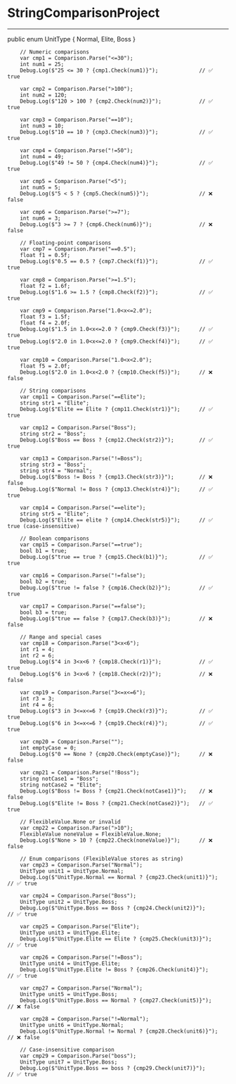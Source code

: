 # StringComparisonProject

----------------

public enum UnitType
{
    Normal,
    Elite,
    Boss
}



        // Numeric comparisons
        var cmp1 = Comparison.Parse("<=30");
        int num1 = 25;
        Debug.Log($"25 <= 30 ? {cmp1.Check(num1)}");             // ✅ true
        
        var cmp2 = Comparison.Parse(">100");
        int num2 = 120;
        Debug.Log($"120 > 100 ? {cmp2.Check(num2)}");            // ✅ true
        
        var cmp3 = Comparison.Parse("==10");
        int num3 = 10;
        Debug.Log($"10 == 10 ? {cmp3.Check(num3)}");             // ✅ true
        
        var cmp4 = Comparison.Parse("!=50");
        int num4 = 49;
        Debug.Log($"49 != 50 ? {cmp4.Check(num4)}");             // ✅ true
        
        var cmp5 = Comparison.Parse("<5");
        int num5 = 5;
        Debug.Log($"5 < 5 ? {cmp5.Check(num5)}");                // ❌ false
        
        var cmp6 = Comparison.Parse(">=7");
        int num6 = 3;
        Debug.Log($"3 >= 7 ? {cmp6.Check(num6)}");               // ❌ false
        
        // Floating-point comparisons
        var cmp7 = Comparison.Parse("==0.5");
        float f1 = 0.5f;
        Debug.Log($"0.5 == 0.5 ? {cmp7.Check(f1)}");             // ✅ true
        
        var cmp8 = Comparison.Parse(">=1.5");
        float f2 = 1.6f;
        Debug.Log($"1.6 >= 1.5 ? {cmp8.Check(f2)}");             // ✅ true
        
        var cmp9 = Comparison.Parse("1.0<x<=2.0");
        float f3 = 1.5f;
        float f4 = 2.0f;
        Debug.Log($"1.5 in 1.0<x<=2.0 ? {cmp9.Check(f3)}");      // ✅ true
        Debug.Log($"2.0 in 1.0<x<=2.0 ? {cmp9.Check(f4)}");      // ✅ true
        
        var cmp10 = Comparison.Parse("1.0<x<2.0");
        float f5 = 2.0f;
        Debug.Log($"2.0 in 1.0<x<2.0 ? {cmp10.Check(f5)}");      // ❌ false
        
        // String comparisons
        var cmp11 = Comparison.Parse("==Elite");
        string str1 = "Elite";
        Debug.Log($"Elite == Elite ? {cmp11.Check(str1)}");      // ✅ true
        
        var cmp12 = Comparison.Parse("Boss");
        string str2 = "Boss";
        Debug.Log($"Boss == Boss ? {cmp12.Check(str2)}");        // ✅ true
        
        var cmp13 = Comparison.Parse("!=Boss");
        string str3 = "Boss";
        string str4 = "Normal";
        Debug.Log($"Boss != Boss ? {cmp13.Check(str3)}");        // ❌ false
        Debug.Log($"Normal != Boss ? {cmp13.Check(str4)}");      // ✅ true
        
        var cmp14 = Comparison.Parse("==elite");
        string str5 = "Elite";
        Debug.Log($"Elite == elite ? {cmp14.Check(str5)}");      // ✅ true (case-insensitive)
        
        // Boolean comparisons
        var cmp15 = Comparison.Parse("==true");
        bool b1 = true;
        Debug.Log($"true == true ? {cmp15.Check(b1)}");          // ✅ true
        
        var cmp16 = Comparison.Parse("!=false");
        bool b2 = true;
        Debug.Log($"true != false ? {cmp16.Check(b2)}");         // ✅ true
        
        var cmp17 = Comparison.Parse("==false");
        bool b3 = true;
        Debug.Log($"true == false ? {cmp17.Check(b3)}");         // ❌ false
        
        // Range and special cases
        var cmp18 = Comparison.Parse("3<x<6");
        int r1 = 4;
        int r2 = 6;
        Debug.Log($"4 in 3<x<6 ? {cmp18.Check(r1)}");            // ✅ true
        Debug.Log($"6 in 3<x<6 ? {cmp18.Check(r2)}");            // ❌ false
        
        var cmp19 = Comparison.Parse("3<=x<=6");
        int r3 = 3;
        int r4 = 6;
        Debug.Log($"3 in 3<=x<=6 ? {cmp19.Check(r3)}");          // ✅ true
        Debug.Log($"6 in 3<=x<=6 ? {cmp19.Check(r4)}");          // ✅ true
        
        var cmp20 = Comparison.Parse("");
        int emptyCase = 0;
        Debug.Log($"0 == None ? {cmp20.Check(emptyCase)}");      // ❌ false
        
        var cmp21 = Comparison.Parse("!Boss");
        string notCase1 = "Boss";
        string notCase2 = "Elite";
        Debug.Log($"Boss != Boss ? {cmp21.Check(notCase1)}");    // ❌ false
        Debug.Log($"Elite != Boss ? {cmp21.Check(notCase2)}");   // ✅ true
        
        // FlexibleValue.None or invalid
        var cmp22 = Comparison.Parse(">10");
        FlexibleValue noneValue = FlexibleValue.None;
        Debug.Log($"None > 10 ? {cmp22.Check(noneValue)}");      // ❌ false

        // Enum comparisons (FlexibleValue stores as string)
        var cmp23 = Comparison.Parse("Normal");
        UnitType unit1 = UnitType.Normal;
        Debug.Log($"UnitType.Normal == Normal ? {cmp23.Check(unit1)}");        // ✅ true
        
        var cmp24 = Comparison.Parse("Boss");
        UnitType unit2 = UnitType.Boss;
        Debug.Log($"UnitType.Boss == Boss ? {cmp24.Check(unit2)}");           // ✅ true
        
        var cmp25 = Comparison.Parse("Elite");
        UnitType unit3 = UnitType.Elite;
        Debug.Log($"UnitType.Elite == Elite ? {cmp25.Check(unit3)}");         // ✅ true
        
        var cmp26 = Comparison.Parse("!=Boss");
        UnitType unit4 = UnitType.Elite;
        Debug.Log($"UnitType.Elite != Boss ? {cmp26.Check(unit4)}");          // ✅ true
        
        var cmp27 = Comparison.Parse("Normal");
        UnitType unit5 = UnitType.Boss;
        Debug.Log($"UnitType.Boss == Normal ? {cmp27.Check(unit5)}");         // ❌ false
        
        var cmp28 = Comparison.Parse("!=Normal");
        UnitType unit6 = UnitType.Normal;
        Debug.Log($"UnitType.Normal != Normal ? {cmp28.Check(unit6)}");       // ❌ false
        
        // Case-insensitive comparison
        var cmp29 = Comparison.Parse("boss");
        UnitType unit7 = UnitType.Boss;
        Debug.Log($"UnitType.Boss == boss ? {cmp29.Check(unit7)}");           // ✅ true

